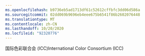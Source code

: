 ```yaml
---
ms.openlocfilehash: b9736eb5ad1713df61c52612cffbfc3dd06d586a
ms.sourcegitcommit: 02dd069b9696eb4eee675b6541f86b2602076448
ms.translationtype: MT
ms.contentlocale: zh-CN
ms.lasthandoff: 10/20/2020
ms.locfileid: "92320776"
---
```

<span data-ttu-id="e3e70-101">国际色彩联合会 (ICC)</span><span class="sxs-lookup"><span data-stu-id="e3e70-101">International Color Consortium (ICC)</span></span>